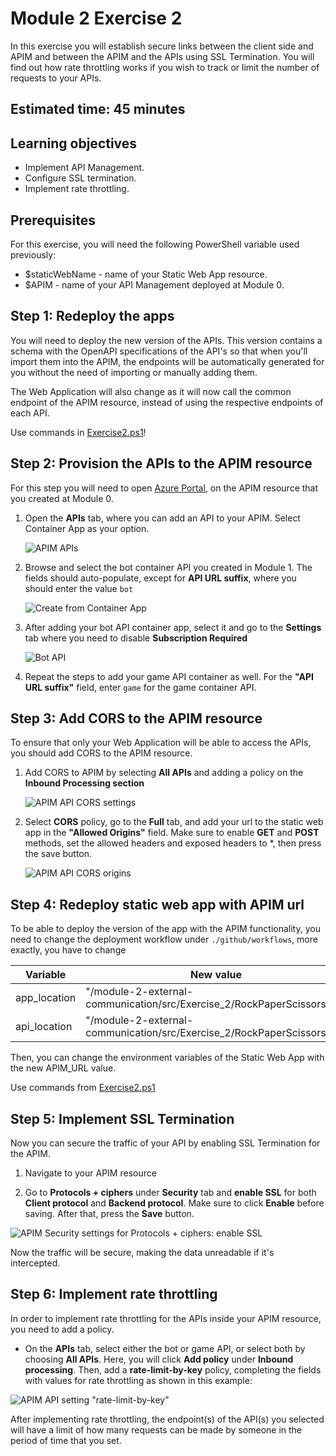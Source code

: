 # Module 2 Exercise 2

In this exercise you will establish secure links between the client side and APIM and between the APIM and the APIs using SSL Termination. You will find out how rate throttling works if you wish to track or limit the number of requests to your APIs.

## Estimated time: 45 minutes

## Learning objectives

- Implement API Management.
- Configure SSL termination.
- Implement rate throttling.

## Prerequisites

For this exercise, you will need the following PowerShell variable used previously:

- $staticWebName - name of your Static Web App resource.
- $APIM - name of your API Management deployed at Module 0.

## Step 1: Redeploy the apps

You will need to deploy the new version of the APIs. This version contains a schema with the OpenAPI specifications of the API's so that when you'll import them into the APIM, the endpoints will be automatically generated for you without the need of importing or manually adding them.

The Web Application will also change as it will now call the common endpoint of the APIM resource, instead of using the respective endpoints of each API.

Use commands in [Exercise2.ps1](./Exercise2.ps1)!

## Step 2: Provision the APIs to the APIM resource

For this step you will need to open [Azure Portal](https://portal.azure.com/), on the APIM resource that you created at Module 0.

1. Open the **APIs** tab, where you can add an API to your APIM. Select Container App as your option.

   ![APIM APIs](../module-2-external-communication/images/image1.png)

2. Browse and select the bot container API you created in Module 1. The fields should auto-populate, except for **API URL suffix**, where you should enter the value `bot`

   ![Create from Container App](../module-2-external-communication/images/image2.png)

3. After adding your bot API container app, select it and go to the **Settings** tab where you need to disable **Subscription Required**

   ![Bot API](../module-2-external-communication/images/image3.png)

4. Repeat the steps to add your game API container as well. For the **"API URL suffix"** field, enter `game` for the game container API.

## Step 3: Add CORS to the APIM resource

To ensure that only your Web Application will be able to access the APIs, you should add CORS to the APIM resource.

1. Add CORS to APIM by selecting **All APIs** and adding a policy on the **Inbound Processing section**

   ![APIM API CORS settings](../module-2-external-communication/images/image4.png)

2. Select **CORS** policy, go to the **Full** tab, and add your url to the static web app in the **"Allowed Origins"** field. Make sure to enable **GET** and **POST** methods, set the allowed headers and exposed headers to *, then press the save button.

   ![APIM API CORS origins](../module-2-external-communication/images/image5.png)

## Step 4: Redeploy static web app with APIM url

To be able to deploy the version of the app with the APIM functionality, you need to change the deployment workflow under `./github/workflows`, more exactly, you have to change

| Variable | New value |
| -- | -- |
| app_location | "/module-2-external-communication/src/Exercise_2/RockPaperScissors" |
| api_location | "/module-2-external-communication/src/Exercise_2/RockPaperScissorsAPI" |

Then, you can change the environment variables of the Static Web App with the new APIM_URL value.

Use commands from [Exercise2.ps1](./Exercise2.ps1)

## Step 5: Implement SSL Termination

Now you can secure the traffic of your API by enabling SSL Termination for the APIM.

1. Navigate to your APIM resource

2. Go to **Protocols + ciphers** under **Security** tab and **enable SSL** for both **Client protocol** and **Backend protocol**. Make sure to click **Enable** before saving. After that, press the **Save** button.

![APIM Security settings for Protocols + ciphers: enable SSL](../module-2-external-communication/images/image6.png)

Now the traffic will be secure, making the data unreadable if it's intercepted.

## Step 6: Implement rate throttling

In order to implement rate throttling for the APIs inside your APIM resource, you need to add a policy.

- On the **APIs** tab, select either the bot or game API, or select both by choosing **All APIs**. Here, you will click **Add policy** under **Inbound processing**. Then, add a **rate-limit-by-key** policy, completing the fields with values for rate throttling as shown in this example:

![APIM API setting "rate-limit-by-key"](../module-2-external-communication/images/image7.png)

After implementing rate throttling, the endpoint(s) of the API(s) you selected will have a limit of how many requests can be made by someone in the period of time that you set.
